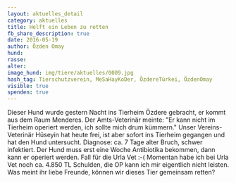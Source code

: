 ```yaml
---
layout: aktuelles_detail
category: aktuelles
title: Helft ein Leben zu retten
fb_share_description: true
date: 2016-05-19
author: Özden Omay
hund:
rasse:
alter:
image_hund: img/tiere/aktuelles/0009.jpg
hash_tag: Tierschutzverein, MeSaHayKoDer, ÖzdereTürkei, ÖzdenOmay
visible: true
spenden: true
---
```



Dieser Hund wurde gestern Nacht ins Tierheim Özdere gebracht, er kommt aus dem Raum Menderes.
Der Amts-Veterinär meinte: "Er kann nicht im Tierheim operiert werden, ich sollte mich drum kümmern."
Unser Vereins-Veterinär Hüseyin hat heute frei, ist aber sofort ins Tierheim gegangen und hat den Hund untersucht.
Diagnose: ca. 7 Tage alter Bruch, schwer infektiert. Der Hund muss erst eine Woche Antibiotika bekommen, dann kann er operiert werden.
Fall für die Urla Vet :-(
Momentan habe ich bei Urla Vet noch ca. 4.850 TL Schulden, die OP kann ich mir eigentlich nicht leisten.
Was meint ihr liebe Freunde, können wir dieses Tier gemeinsam retten?
